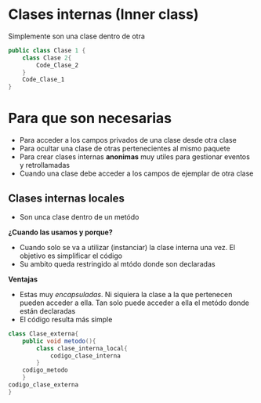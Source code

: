 # Clases internas (Inner class)

Simplemente son una clase dentro de otra

```java
public class Clase 1 {
    class Clase 2{
        Code_Clase_2
    }
    Code_Clase_1
}
```

# Para que son necesarias

- Para acceder a los campos privados de una clase desde otra clase
- Para ocultar una clase de otras pertenecientes al mismo paquete
- Para crear clases internas **anonimas** muy utiles para gestionar eventos y retrollamadas
- Cuando una clase debe acceder a los campos de ejemplar de otra clase

## Clases internas locales

- Son unca clase dentro de un metódo

**¿Cuando las usamos y porque?**

- Cuando solo se va a utilizar (instanciar) la clase interna una vez. El objetivo es simplificar el código
- Su ambito queda restringido al mtódo donde son declaradas

**Ventajas**

- Estas muy *encapsuladas*. Ni siquiera la clase a la que pertenecen pueden acceder a ella. Tan solo puede acceder a ella el metódo donde están declaradas
- El código resulta más simple

```java
class Clase_externa{
    public void metodo(){
        class clase_interna_local{
            codigo_clase_interna
        }
    codigo_metodo
    }
codigo_clase_externa
}
```

